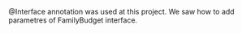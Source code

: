 @Interface annotation was used at this project. We saw how to add parametres of FamilyBudget interface.

